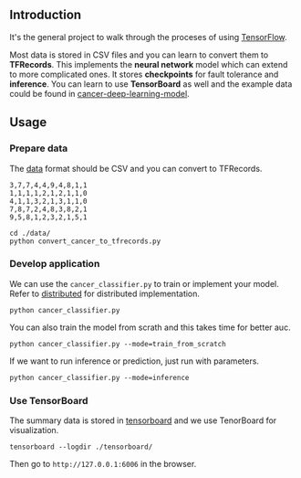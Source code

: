 ## Introduction

It's the general project to walk through the proceses of using [TensorFlow](https://github.com/tensorflow/tensorflow).

Most data is stored in CSV files and you can learn to convert them to **TFRecords**. This implements the **neural network** model which can extend to more complicated ones. It stores **checkpoints** for fault tolerance and **inference**. You can learn to use **TensorBoard** as well and the example data could be found in [cancer-deep-learning-model](https://github.com/mark-watson/cancer-deep-learning-model).

## Usage

### Prepare data 

The [data](./data/) format should be CSV and you can convert to TFRecords.

```
3,7,7,4,4,9,4,8,1,1
1,1,1,1,2,1,2,1,1,0
4,1,1,3,2,1,3,1,1,0
7,8,7,2,4,8,3,8,2,1
9,5,8,1,2,3,2,1,5,1
```

```
cd ./data/
python convert_cancer_to_tfrecords.py
```

### Develop application

We can use the `cancer_classifier.py` to train or implement your model. Refer to [distributed](./distributed/) for distributed implementation.

```
python cancer_classifier.py
```

You can also train the model from scrath and this takes time for better auc.

```
python cancer_classifier.py --mode=train_from_scratch
```

If we want to run inference or prediction, just run with parameters.

```
python cancer_classifier.py --mode=inference
```

### Use TensorBoard

The summary data is stored in [tensorboard](./tensorboard/) and we use TenorBoard for visualization.

```
tensorboard --logdir ./tensorboard/
```

Then go to `http://127.0.0.1:6006` in the browser.
